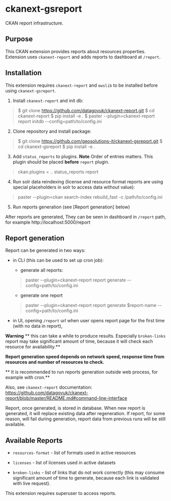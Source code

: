 # ckanext-gsreport

CKAN report infrastructure.

## Purpose

This CKAN extension provides reports about resources properties. Extension uses `ckanext-report` and adds reports to dashboard at `/report`.

## Installation

This extension requires `ckanext-report` and `owslib` to be installed before using `ckanext-gsreport`.

1. Install `ckanext-report` and init db:

> $ git clone https://github.com/datagovuk/ckanext-report.git
 $ cd ckanext-report
 $ pip install -e .
 $ paster --plugin=ckanext-report report initdb --config=path/to/config.ini

2. Clone repository and install package:

> $ git clone https://github.com/geosolutions-it/ckanext-gsreport.git
 $ cd ckanext-gsreport
 $ pip install -e .

3. Add `status_reports` to plugins. **Note** Order of entries matters. This plugin should be placed **before** `report` plugin.

> ckan.plugins = .. status_reports report

4. Run solr data reindexing (license and resource format reports are using special placeholders in solr to access data without value):

> paster --plugin=ckan search-index rebuild_fast -c /path/to/config.ini

5. Run reports generation (see [Report generation] below)

After reports are generated, They can be seen in dashboard in `/report` path, for example http://localhost:5000/report

## Report generation

Report can be generated in two ways:

 * in CLI (this can be used to set up cron job):
  
   * generate all reports:

   > paster --plugin=ckanext-report report generate --config=path/to/config.ini

   * generate one report

   > paster --plugin=ckanext-report report generate $report-name --config=path/to/config.ini

 * in UI, opening `/report` url when user opens report page for the first time (with no data in report),

**Warning** 
** this can take a while to produce results. Especially `broken-links` report may take significant amount of time, because it will check each resource for availability.**

**Report generation speed depends on network speed, response time from resources and number of resources to check.**

** It is recommended to run reports generation outside web process, for example with cron.** 

Also, see `ckanext-report` documentation: https://github.com/datagovuk/ckanext-report/blob/master/README.md#command-line-interface

Report, once generated, is stored in database. When new report is generated, it will replace existing data after regeneration. If report, for some reason, will fail during generation, report data from previous runs will be still available.

## Available Reports

 * `resources-format` - list of formats used in active resources

 * `licenses` - list of licenses used in active datasets

 * `broken-links` - list of links that do not work correctly (this may consume significant amount of time to generate, because each link is validated with live request).

This extension requires superuser to access reports.
